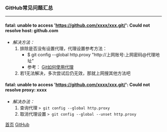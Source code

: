 ### GitHub常见问题汇总
--------

#### fatal: unable to access 'https://github.com/xxxx/xxx.git/': Could not resolve host: github.com
* *解决方法：*  
    1. 排除是否没有设置代理，代理设置参考方法：  
        * $ git config --global http.proxy "http://上网账号:上网密码@代理地址"
        * 参考： [Git如何使用代理](https://baijiahao.baidu.com/s?id=1606573801465636505&wfr=spider&for=pc)
    2. 若1无法解决，多次尝试后仍无效，那就上网搜其他方法吧

#### fatal: unable to access 'https://github.com/xxxx/xxx.git/': Could not resolve proxy: xxxx
* *解决办法：*
    1. 查询代理 `> git config --global http.proxy`
    2. 取消代理设置 `> git config --global --unset http.proxy`
  
[首页](../../README.md)  [GitHub](github.md)
